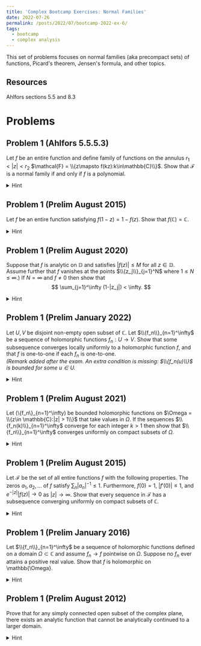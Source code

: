 ```yaml
---
title: 'Complex Bootcamp Exercises: Normal Families'
date: 2022-07-26
permalink: /posts/2022/07/bootcamp-2022-ex-6/
tags:
  - bootcamp
  - complex analysis
---
```


This set of problems focuses on normal families (aka precompact sets) of functions, Picard's theorem, Jensen's formula, and other topics.

Resources
------
Ahlfors sections 5.5 and 8.3

Problems
======

Problem 1 (Ahlfors 5.5.5.3)
------
Let $f$ be an entire function and define family of functions on the annulus $r_1 < |z| < r_2$ $\mathcal{F} = \\{z\mapsto f(kz):k\in\mathbb{C}\\}$. 
Show that $\mathcal{F}$ is a normal family if and only if $f$ is a polynomial. 
<details>
	<summary>Hint</summary>
	Recall an entire function $f$ is a polynomial if and only if $|f(z)| \to \infty$ as $z \to \infty$. 
</details>

Problem 1 (Prelim August 2015)
------
Let $f$ be an entire function satisfying $f(1-z) = 1-f(z)$. Show that $f(\mathbb{C}) = \mathbb{C}$. 
<details>
	<summary>Hint</summary>
	Suppose not and apply Picard to find that $f(\mathbb{C}) = \mathbb{C} \setminus \\{z_0\\}$. 
</details>

Problem 1 (Prelim August 2020)
------
Suppose that $f$ is analytic on $\mathbb{D}$ and satisfies $|f(z)| \leq M$ for all $z\in \mathbb{D}$. Assume further that $f$ vanishes at the points $\\{z_j\\}_{j=1}^N$ where $1 \leq N \leq \infty$.)
If $N = \infty$ and $f \ne 0$ then show that $$ \sum_{j=1}^\infty (1-|z_j|) < \infty. $$
<details>
	<summary>Hint</summary>
	Jensen's formula. 
</details>

Problem 1 (Prelim January 2022)
------
Let $U,V$ be disjoint non-empty open subset of $\mathbb{C}$. Let $\\{f_n\\}_{n=1}^\infty$ be a sequence of holomorphic functions $f_n : U \to V$. 
Show that some subsequence converges locally uniformly to a holomorphic function $f$, and that $f$ is one-to-one if each $f_n$ is one-to-one. <br><i>(Remark added after the exam. An extra condition is missing: $\\{f_n(u)\\}$ is bounded for some $u\in U$.</i>
<details>
	<summary>Hint</summary>
	Since $U$ and $V$ are disjoint we can transform the sequence into a bounded sequence. 
</details>

Problem 1 (Prelim August 2021)
------
Let \(\\{f_n\\}_{n=1}^\infty\) be bounded holomorphic functions on $\Omega = \\{z\in \mathbb{C}:|z| > 1\\}$ that take values in $\Omega$. 
If the sequences $\\{f_n(k)\\}_{n=1}^\infty$ converge for each integer $k > 1$ then show that $\\{f_n\\}_{n=1}^\infty$ converges uniformly on compact subsets of $\Omega$.
<details>
	<summary>Hint</summary>
	You may need to use the sub-subsequence argument to extend beyond just convergence of subsequences. 
</details>

Problem 1 (Prelim August 2015)
------
Let $\mathcal{F}$ be the set of all entire functions $f$ with the following properties. The zeros $a_1,a_2,\dots$ of $f$ satisfy $\sum_{n} |a_n|^{-1} \leq 1$. Furthermore, $f(0) = 1$, $|f'(0)| \leq 1$, and $e^{-|z|} |f(z)| \to 0$ as $|z| \to \infty$. Show that every sequence in $\mathcal{F}$ has a subsequence converging uniformly on compact subsets of $\mathbb{C}$. 
<details>
	<summary>Hint</summary>

</details>


Problem 1 (Prelim January 2016)
------
Let $\\{f_n\\}_{n=1}^\infty$ be a sequence of holomorphic functions defined on a domain $\Omega \subset \mathbb{C}$ and assume $f_n\to f$ pointwise on $\Omega$. 
Suppose no $f_n$ ever attains a positive real value. Show that $f$ is holomorphic on \mathbb{\Omega}.
<details>
	<summary>Hint</summary>
	Can you conformally map the image set $\mathbb{C} \setminus \mathbb{R}^+$ to a bounded set? 
</details>

Problem 1 (Prelim August 2012)
------
Prove that for any simply connected open subset of the complex plane, there exists an analytic function that cannot be analytically continued to a larger domain.
<details>
	<summary>Hint</summary>
	By Riemann mapping theorem we can take our domain to be $\mathbb{D}$. An extension of a function $f$ will certainly not exist if $f$ is unbounded on all neighborhoods of points on the boundary.
</details>
